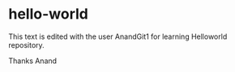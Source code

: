# hello-world

This text is edited with the user AnandGit1 for learning Helloworld repository.

Thanks
Anand
